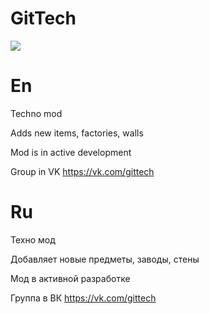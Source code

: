# GitTech
![](https://raw.githubusercontent.com/paulieg626/GitTech/master/icon.png)
# En
Techno mod

Adds new items, factories, walls

Mod is in active development


Group in VK https://vk.com/gittech

# Ru
Техно мод

Добавляет новые предметы, заводы, стены

Мод в активной разработке


Группа в ВК https://vk.com/gittech
